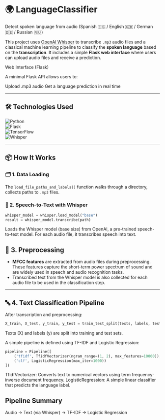 # 🌍 LanguageClassifier  
Detect spoken language from audio (Spanish 🇪🇸 / English 🇬🇧 / German 🇩🇪 / Russian 🇷🇺)

This project uses [OpenAI Whisper](https://github.com/openai/whisper) to transcribe `.mp3` audio files and a classical machine learning pipeline to classify the **spoken language** based on the **transcription**. It includes a simple **Flask web interface** where users can upload audio files and receive a prediction.

Web Interface (Flask)

A minimal Flask API allows users to:

Upload .mp3 audio
Get a language prediction in real time


---

## 🛠️ Technologies Used

![Python](https://img.shields.io/badge/Python-3.10-blue?logo=python)  
![Flask](https://img.shields.io/badge/Flask-2.3-black?logo=flask)  
![TensorFlow](https://img.shields.io/badge/TensorFlow-2.16.1-FF6F00?logo=tensorflow)  
![Whisper](https://img.shields.io/badge/Whisper-Base--Model-4B8BBE?logo=OpenAI&logoColor=white)

---

## 📦 How It Works

### 🗂️ 1. Data Loading

The `load_file_paths_and_labels()` function walks through a directory, collects paths to `.mp3` files.

### 🧠 2. Speech-to-Text with Whisper

```python
whisper_model = whisper.load_model("base")
result = whisper_model.transcribe(path)
```
Loads the Whisper model (base size) from OpenAI, a pre-trained speech-to-text model.
For each audio file, it transcribes speech into text.


## 🧪 3. Preprocessing

- **MFCC features** are extracted from audio files during preprocessing. These features capture the short-term power spectrum of sound and are widely used in speech and audio recognition tasks.
- Transcribed text from the Whisper model is also collected for each audio file to be used in the classification step.

---

## 🔤 4. Text Classification Pipeline

After transcription and preprocessing:

```python
X_train, X_test, y_train, y_test = train_test_split(texts, labels, test_size=0.2)
``` 
Texts (X) and labels (y) are split into training and test sets.

A simple pipeline is defined using TF-IDF and Logistic Regression:
```python
pipeline = Pipeline([
    ('tfidf', TfidfVectorizer(ngram_range=(1, 2), max_features=10000)),
    ('clf', LogisticRegression(max_iter=1000))
])
```
TfidfVectorizer: Converts text to numerical vectors using term frequency-inverse document frequency.
LogisticRegression: A simple linear classifier that predicts the language label.

## Pipeline Summary

Audio → Text (via Whisper) → TF-IDF → Logistic Regression


